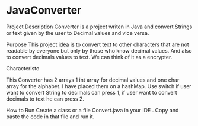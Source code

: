 # JavaConverter

Project Description
Converter is a project writen in Java  and convert Strings or text given by the user to Decimal values and vice versa.

Purpose 
This project idea is to convert text to other characters that are not readable by everyone but only by those who know decimal values. And also to convert
decimals values to text. We can think of it as a encrypter.

Characteristc

This Converter has 2 arrays 1 int array for decimal values and one char array for the alphabet. I have placed them on a hashMap. Use switch if user want to convert String to decimals can press 1, if user want to convert decimals to text he can press 2. 


How to Run
Create a class or a file Convert.java in your IDE . Copy and paste the code in that file and run it.

